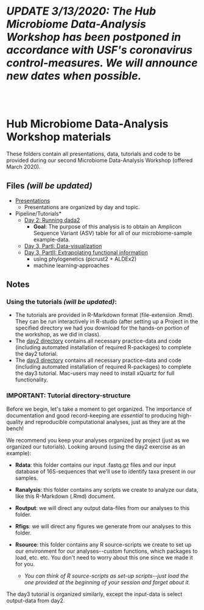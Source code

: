# *UPDATE 3/13/2020: The Hub Microbiome Data-Analysis Workshop has been postponed in accordance with USF's coronavirus control-measures. We will announce new dates when possible.*

<br>
<br>

# Hub Microbiome Data-Analysis Workshop materials

These folders contain all presentations, data, tutorials and code to be provided during our second Microbiome Data-Analysis Workshop (offered March 2020).

## Files *(will be updated)*
  * [Presentations]()
    * Presentations are organized by day and topic.
  * Pipeline/Tutorials*
    * [Day 2: Running dada2](https://github.com/usfomicshub/usfomicshub.github.io/tree/master/Microbiome_Workshop_Materials/microbiome_workshop_demos/day2)
      * **Goal**: The purpose of this analysis is to obtain an Amplicon Sequence Variant (ASV) table for all of our microbiome-sample example-data.
    * [Day 3, PartI: Data-visualization](https://github.com/usfomicshub/usfomicshub.github.io/tree/master/Microbiome_Workshop_Materials/microbiome_workshop_demos/day3)
    * [Day 3, PartII: Extrapolating functional information](https://github.com/usfomicshub/microbiome_workshop/R)
        * using phylogenetics (picrust2 + ALDEx2)
        * machine learning-approaches

## Notes

### Using the tutorials *(will be updated)*:

  * The tutorials are provided in R-Markdown format (file-extension .Rmd). They can be run interactively in R-studio (after setting up a Project in the specified directory we had you download for the hands-on portion of the workshop, as we did in class).
  * The [day2 directory](https://github.com/usfomicshub/usfomicshub.github.io/tree/master/Microbiome_Workshop_Materials/microbiome_workshop_demos/day2) contains all necessary practice-data and code (including automated installation of required R-packages) to complete the day2 tutorial.
  * The [day3 directory](https://github.com/usfomicshub/usfomicshub.github.io/tree/master/Microbiome_Workshop_Materials/microbiome_workshop_demos/day3) contains all necessary practice-data and code (including automated installation of required R-packages) to complete the day3 tutorial. Mac-users may need to install xQuartz for full functionality.  



### IMPORTANT: Tutorial directory-structure

Before we begin, let's take a moment to get organized. The importance of documentation and good record-keeping are *essential* to producing high-quality and reproducible computational analyses, just as they are at the bench! 

We recommend you keep your analyses organized by project (just as we organized our tutorials). Looking around (using the day2 exercise as an example): 
    
  - **Rdata**: this folder contains our input .fastq.gz files and our input database of 16S-sequences that we'll use to identify taxa present in our samples.

  - **Ranalysis**: this folder contains any scripts we create to analyze our data, like this R-Markdown (.Rmd) document.
  - **Routput**: we will direct any output data-files from our analyses to this folder.
  - **Rfigs**: we will direct any figures we generate from our analyses to this folder.
  - **Rsource**: this folder contains any R source-scripts we create to set up our environment for our analyses--custom functions, which packages to load, etc. etc. You don't need to worry about this one since we made it for you.
  
    * *You can think of R source-scripts as set-up scripts--just load the one provided at the beginning of your session and forget about it.*
      
 The day3 tutorial is organized similarly, except the input-data is select output-data from day2.
 
